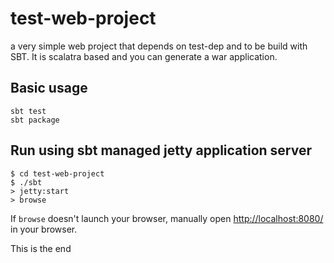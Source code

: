 # test-web-project

a very simple web project that depends on test-dep and to be build with SBT. It is scalatra based and you can generate a war application.

## Basic usage

```
sbt test
sbt package
```

## Run using sbt managed jetty application server

```
$ cd test-web-project
$ ./sbt
> jetty:start
> browse
```

If `browse` doesn't launch your browser, manually open [http://localhost:8080/](http://localhost:8080/) in your browser.

This is the end